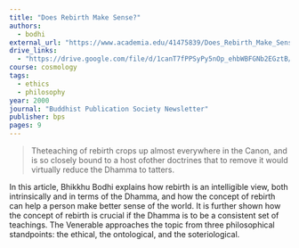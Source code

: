 ```yaml
---
title: "Does Rebirth Make Sense?"
authors:
  - bodhi
external_url: "https://www.academia.edu/41475839/Does_Rebirth_Make_Sense"
drive_links:
  - "https://drive.google.com/file/d/1canT7fPPSyPy5nOp_ehbWBFGNb2EGztB/view?usp=sharing"
course: cosmology
tags:
  - ethics
  - philosophy
year: 2000
journal: "Buddhist Publication Society Newsletter"
publisher: bps
pages: 9
---
```


> Theteaching of rebirth crops up almost everywhere in the Canon, and is so closely bound to a host ofother doctrines that to remove it would virtually reduce the Dhamma to tatters. 

In this article, Bhikkhu Bodhi explains how rebirth is an intelligible view, both intrinsically and in terms of the Dhamma, and how the concept of rebirth can help a person make better sense of the world. It is further shown how the concept of rebirth is crucial if the Dhamma is to be a consistent set of teachings. The Venerable approaches the topic from three philosophical standpoints: the ethical, the ontological, and the soteriological.
